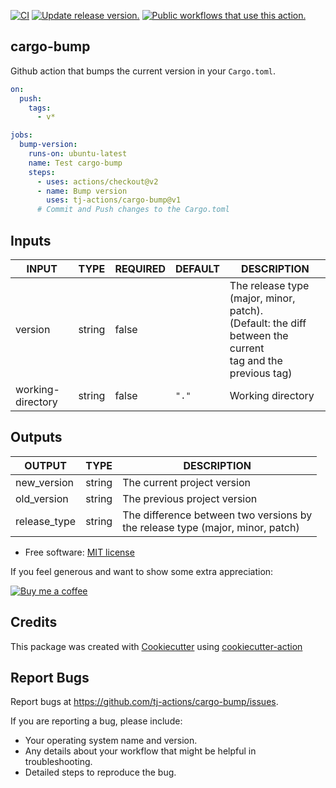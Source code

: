 [![CI](https://github.com/tj-actions/cargo-bump/workflows/CI/badge.svg)](https://github.com/tj-actions/cargo-bump/actions?query=workflow%3ACI)
[![Update release version.](https://github.com/tj-actions/cargo-bump/workflows/Update%20release%20version./badge.svg)](https://github.com/tj-actions/cargo-bump/actions?query=workflow%3A%22Update+release+version.%22)
[![Public workflows that use this action.](https://img.shields.io/endpoint?url=https%3A%2F%2Fused-by.vercel.app%2Fapi%2Fgithub-actions%2Fused-by%3Faction%3Dtj-actions%2Fcargo-bump%26badge%3Dtrue)](https://github.com/search?o=desc\&q=tj-actions+cargo-bump+path%3A.github%2Fworkflows+language%3AYAML\&s=\&type=Code)

## cargo-bump

Github action that bumps the current version in your `Cargo.toml`.

```yaml
on:
  push:
    tags:
      - v*

jobs:
  bump-version:
    runs-on: ubuntu-latest
    name: Test cargo-bump
    steps:
      - uses: actions/checkout@v2
      - name: Bump version
        uses: tj-actions/cargo-bump@v1
      # Commit and Push changes to the Cargo.toml
```

## Inputs

<!-- AUTO-DOC-INPUT:START - Do not remove or modify this section -->

|       INPUT       |  TYPE  | REQUIRED | DEFAULT |                                                   DESCRIPTION                                                   |
|-------------------|--------|----------|---------|-----------------------------------------------------------------------------------------------------------------|
|      version      | string |  false   |         | The release type (major, minor, patch).<br> (Default: the diff between the current<br>tag and the previous tag) |
| working-directory | string |  false   |  `"."`  |                                                Working directory                                                |

<!-- AUTO-DOC-INPUT:END -->

## Outputs

<!-- AUTO-DOC-OUTPUT:START - Do not remove or modify this section -->

|    OUTPUT    |  TYPE  |                                   DESCRIPTION                                    |
|--------------|--------|----------------------------------------------------------------------------------|
| new\_version  | string |                           The current project version                            |
| old\_version  | string |                           The previous project version                           |
| release\_type | string | The difference between two versions by<br>the release type (major, minor, patch) |

<!-- AUTO-DOC-OUTPUT:END -->

*   Free software: [MIT license](LICENSE)

If you feel generous and want to show some extra appreciation:

[![Buy me a coffee][buymeacoffee-shield]][buymeacoffee]

[buymeacoffee]: https://www.buymeacoffee.com/jackton1

[buymeacoffee-shield]: https://www.buymeacoffee.com/assets/img/custom_images/orange_img.png

## Credits

This package was created with [Cookiecutter](https://github.com/cookiecutter/cookiecutter) using [cookiecutter-action](https://github.com/tj-actions/cookiecutter-action)

## Report Bugs

Report bugs at https://github.com/tj-actions/cargo-bump/issues.

If you are reporting a bug, please include:

*   Your operating system name and version.
*   Any details about your workflow that might be helpful in troubleshooting.
*   Detailed steps to reproduce the bug.
